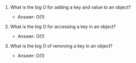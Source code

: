 1. What is the big O for adding a key and value to an object?
    * Answer: O(1)

2. What is the big O for accessing a key in an object?
    * Answer: O(1)

3. What is the big O of removing a key in an object?
    * Answer: O(1)